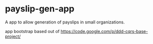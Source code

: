 payslip-gen-app
===============
A app to allow generation of payslips in small organizations.

app bootstrap based out of https://code.google.com/p/ddd-cqrs-base-project/ 
